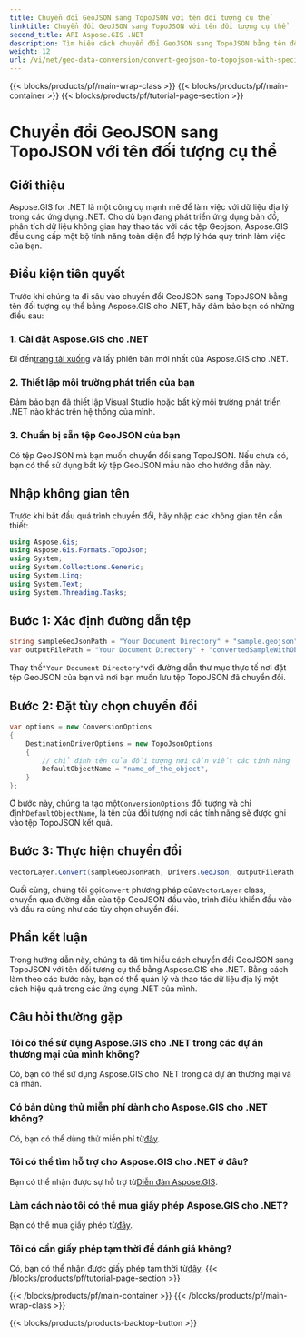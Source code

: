```yaml
---
title: Chuyển đổi GeoJSON sang TopoJSON với tên đối tượng cụ thể
linktitle: Chuyển đổi GeoJSON sang TopoJSON với tên đối tượng cụ thể
second_title: API Aspose.GIS .NET
description: Tìm hiểu cách chuyển đổi GeoJSON sang TopoJSON bằng tên đối tượng cụ thể bằng Aspose.GIS cho .NET. Hướng dẫn này cung cấp hướng dẫn từng bước để thao tác dữ liệu địa lý hiệu quả.
weight: 12
url: /vi/net/geo-data-conversion/convert-geojson-to-topojson-with-specific-object-name/
---
```


{{< blocks/products/pf/main-wrap-class >}}
{{< blocks/products/pf/main-container >}}
{{< blocks/products/pf/tutorial-page-section >}}

# Chuyển đổi GeoJSON sang TopoJSON với tên đối tượng cụ thể

## Giới thiệu
Aspose.GIS for .NET là một công cụ mạnh mẽ để làm việc với dữ liệu địa lý trong các ứng dụng .NET. Cho dù bạn đang phát triển ứng dụng bản đồ, phân tích dữ liệu không gian hay thao tác với các tệp Geojson, Aspose.GIS đều cung cấp một bộ tính năng toàn diện để hợp lý hóa quy trình làm việc của bạn.
## Điều kiện tiên quyết
Trước khi chúng ta đi sâu vào chuyển đổi GeoJSON sang TopoJSON bằng tên đối tượng cụ thể bằng Aspose.GIS cho .NET, hãy đảm bảo bạn có những điều sau:
### 1. Cài đặt Aspose.GIS cho .NET
 Đi đến[trang tải xuống](https://releases.aspose.com/gis/net/) và lấy phiên bản mới nhất của Aspose.GIS cho .NET.
### 2. Thiết lập môi trường phát triển của bạn
Đảm bảo bạn đã thiết lập Visual Studio hoặc bất kỳ môi trường phát triển .NET nào khác trên hệ thống của mình.
### 3. Chuẩn bị sẵn tệp GeoJSON của bạn
Có tệp GeoJSON mà bạn muốn chuyển đổi sang TopoJSON. Nếu chưa có, bạn có thể sử dụng bất kỳ tệp GeoJSON mẫu nào cho hướng dẫn này.

## Nhập không gian tên
Trước khi bắt đầu quá trình chuyển đổi, hãy nhập các không gian tên cần thiết:
```csharp
using Aspose.Gis;
using Aspose.Gis.Formats.TopoJson;
using System;
using System.Collections.Generic;
using System.Linq;
using System.Text;
using System.Threading.Tasks;
```

## Bước 1: Xác định đường dẫn tệp
```csharp
string sampleGeoJsonPath = "Your Document Directory" + "sample.geojson";
var outputFilePath = "Your Document Directory" + "convertedSampleWithObjectName_out.topojson";
```
 Thay thế`"Your Document Directory"`với đường dẫn thư mục thực tế nơi đặt tệp GeoJSON của bạn và nơi bạn muốn lưu tệp TopoJSON đã chuyển đổi.
## Bước 2: Đặt tùy chọn chuyển đổi
```csharp
var options = new ConversionOptions
{
    DestinationDriverOptions = new TopoJsonOptions
    {
        // chỉ định tên của đối tượng nơi cần viết các tính năng
        DefaultObjectName = "name_of_the_object",
    }
};
```
 Ở bước này, chúng ta tạo một`ConversionOptions` đối tượng và chỉ định`DefaultObjectName`, là tên của đối tượng nơi các tính năng sẽ được ghi vào tệp TopoJSON kết quả.
## Bước 3: Thực hiện chuyển đổi
```csharp
VectorLayer.Convert(sampleGeoJsonPath, Drivers.GeoJson, outputFilePath, Drivers.TopoJson, options);
```
 Cuối cùng, chúng tôi gọi`Convert` phương pháp của`VectorLayer` class, chuyển qua đường dẫn của tệp GeoJSON đầu vào, trình điều khiển đầu vào và đầu ra cũng như các tùy chọn chuyển đổi.

## Phần kết luận
Trong hướng dẫn này, chúng ta đã tìm hiểu cách chuyển đổi GeoJSON sang TopoJSON với tên đối tượng cụ thể bằng Aspose.GIS cho .NET. Bằng cách làm theo các bước này, bạn có thể quản lý và thao tác dữ liệu địa lý một cách hiệu quả trong các ứng dụng .NET của mình.
## Câu hỏi thường gặp
### Tôi có thể sử dụng Aspose.GIS cho .NET trong các dự án thương mại của mình không?
Có, bạn có thể sử dụng Aspose.GIS cho .NET trong cả dự án thương mại và cá nhân.
### Có bản dùng thử miễn phí dành cho Aspose.GIS cho .NET không?
Có, bạn có thể dùng thử miễn phí từ[đây](https://releases.aspose.com/).
### Tôi có thể tìm hỗ trợ cho Aspose.GIS cho .NET ở đâu?
 Bạn có thể nhận được sự hỗ trợ từ[Diễn đàn Aspose.GIS](https://forum.aspose.com/c/gis/33).
### Làm cách nào tôi có thể mua giấy phép Aspose.GIS cho .NET?
 Bạn có thể mua giấy phép từ[đây](https://purchase.aspose.com/buy).
### Tôi có cần giấy phép tạm thời để đánh giá không?
 Có, bạn có thể nhận được giấy phép tạm thời từ[đây](https://purchase.aspose.com/temporary-license/).
{{< /blocks/products/pf/tutorial-page-section >}}

{{< /blocks/products/pf/main-container >}}
{{< /blocks/products/pf/main-wrap-class >}}

{{< blocks/products/products-backtop-button >}}
